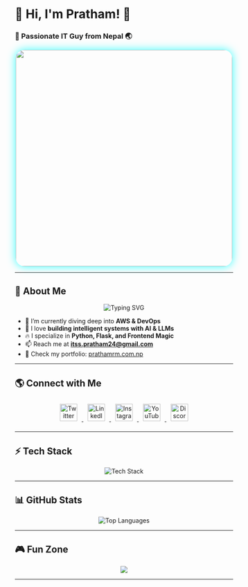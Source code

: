 # 🌟 Hi, I'm Pratham! 🌟
### 🚀 Passionate IT Guy from Nepal 🌏

<div align="center">
  <img src="https://user-images.githubusercontent.com/55389276/140866485-8fb1c876-9a8f-4d6a-98dc-08c4981eaf70.gif" width="500" style="border-radius: 20px; box-shadow: 0px 0px 20px rgba(0, 255, 255, 0.8);"/>
</div>

---

## 🚀 About Me
<p align="center">
  <img src="https://readme-typing-svg.demolab.com?font=Fira+Code&size=24&pause=1000&color=00FFFF&center=true&vCenter=true&multiline=false&width=600&lines=Debugging+is+my+cardio+💪;I+write+code+to+avoid+being+social+😅;My+bug+reports+are+better+than+my+life+updates+📝;Code+like+no+one+is+watching+👀;I+turn+coffee+into+code+☕️💻" alt="Typing SVG" />
</p>



- 🌱 I’m currently diving deep into **AWS & DevOps**  
- 🎯 I love **building intelligent systems with AI & LLMs**  
- 🔥 I specialize in **Python, Flask, and Frontend Magic**  
- 📫 Reach me at **itss.pratham24@gmail.com**  
- 📄 Check my portfolio: [prathamrm.com.np](https://prathamrm.com.np/)  

---

## 🌎 Connect with Me
<p align="center">
  <a href="https://twitter.com/prathamzer0" target="_blank">
    <img src="https://img.shields.io/badge/-Twitter-1DA1F2?logo=twitter&logoColor=white&style=for-the-badge" height="40" alt="Twitter" style="margin: 10px; transition: transform 0.3s;"/>
  </a>
  <a href="https://www.linkedin.com/in/your-linkedin-username" target="_blank">
    <img src="https://img.shields.io/badge/-LinkedIn-0A66C2?logo=linkedin&logoColor=white&style=for-the-badge" height="40" alt="LinkedIn" style="margin: 10px; transition: transform 0.3s;"/>
  </a>
  <a href="https://www.instagram.com/pratham__hi/" target="_blank">
    <img src="https://img.shields.io/badge/-Instagram-E4405F?logo=instagram&logoColor=white&style=for-the-badge" height="40" alt="Instagram" style="margin: 10px; transition: transform 0.3s;"/>
  </a>
  <a href="https://www.youtube.com/@prathamknight" target="_blank">
    <img src="https://img.shields.io/badge/-YouTube-FF0000?logo=youtube&logoColor=white&style=for-the-badge" height="40" alt="YouTube" style="margin: 10px; transition: transform 0.3s;"/>
  </a>
  <a href="https://discord.gg/devilsknightt" target="_blank">
    <img src="https://img.shields.io/badge/-Discord-7289DA?logo=discord&logoColor=white&style=for-the-badge" height="40" alt="Discord" style="margin: 10px; transition: transform 0.3s;"/>
  </a>
</p>



---

## ⚡ Tech Stack
<p align="center">
  <img src="https://skillicons.dev/icons?i=python,django,flask,php,html,css,js,react,tailwind,aws,docker,mysql,firebase,git,figma,tensorflow,sklearn" alt="Tech Stack" />
</p>

---

## 📊 GitHub Stats
<p align="center">
  <img src="https://github-readme-stats.vercel.app/api/top-langs/?username=hipratham&layout=compact&theme=tokyonight" alt="Top Languages" />
</p>

---


## 🎮 Fun Zone
<p align="center">
  <img src="https://readme-typing-svg.demolab.com?font=Fira+Code&size=20&pause=1000&color=FFD700&center=true&width=500&lines=I+am+an+AI+whisperer+🧠;My+code+compiles+on+the+first+try+...+Just+Kidding!+😜;Code+is+like+a+chocolate+bar+🍫;I+don%27t+debug,+I+solve+cases+🕵️‍♂️;My+keyboard+is+my+weapon+⚔️;Every+bug+is+a+new+adventure+🎢;I+write+code+faster+than+I+think+😎;If+I+were+an+algorithm,+I%27d+be+a+search+function+🔍;I+can%27t+promise+you+the+world,+but+I+can+promise+you+clean+code+🌍;Ctrl+C+and+Ctrl+V+are+my+best+friends+🤝;" />
</p>



---

